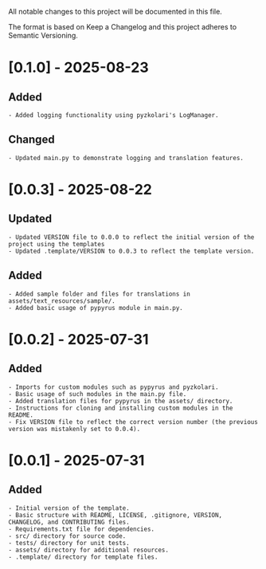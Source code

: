 All notable changes to this project will be documented in this file.

The format is based on Keep a Changelog
and this project adheres to Semantic Versioning.

# [0.1.0] - 2025-08-23

## Added

    - Added logging functionality using pyzkolari's LogManager.

## Changed

    - Updated main.py to demonstrate logging and translation features.

# [0.0.3] - 2025-08-22

## Updated
    - Updated VERSION file to 0.0.0 to reflect the initial version of the project using the templates
    - Updated .template/VERSION to 0.0.3 to reflect the template version. 

## Added

    - Added sample folder and files for translations in assets/text_resources/sample/.
    - Added basic usage of pypyrus module in main.py.

# [0.0.2] - 2025-07-31

## Added

    - Imports for custom modules such as pypyrus and pyzkolari.
    - Basic usage of such modules in the main.py file.
    - Added translation files for pypyrus in the assets/ directory.
    - Instructions for cloning and installing custom modules in the README.
    - Fix VERSION file to reflect the correct version number (the previous version was mistakenly set to 0.0.4).

# [0.0.1] - 2025-07-31

## Added

    - Initial version of the template.
    - Basic structure with README, LICENSE, .gitignore, VERSION, CHANGELOG, and CONTRIBUTING files.
    - Requirements.txt file for dependencies.
    - src/ directory for source code.
    - tests/ directory for unit tests.
    - assets/ directory for additional resources.
    - .template/ directory for template files.
